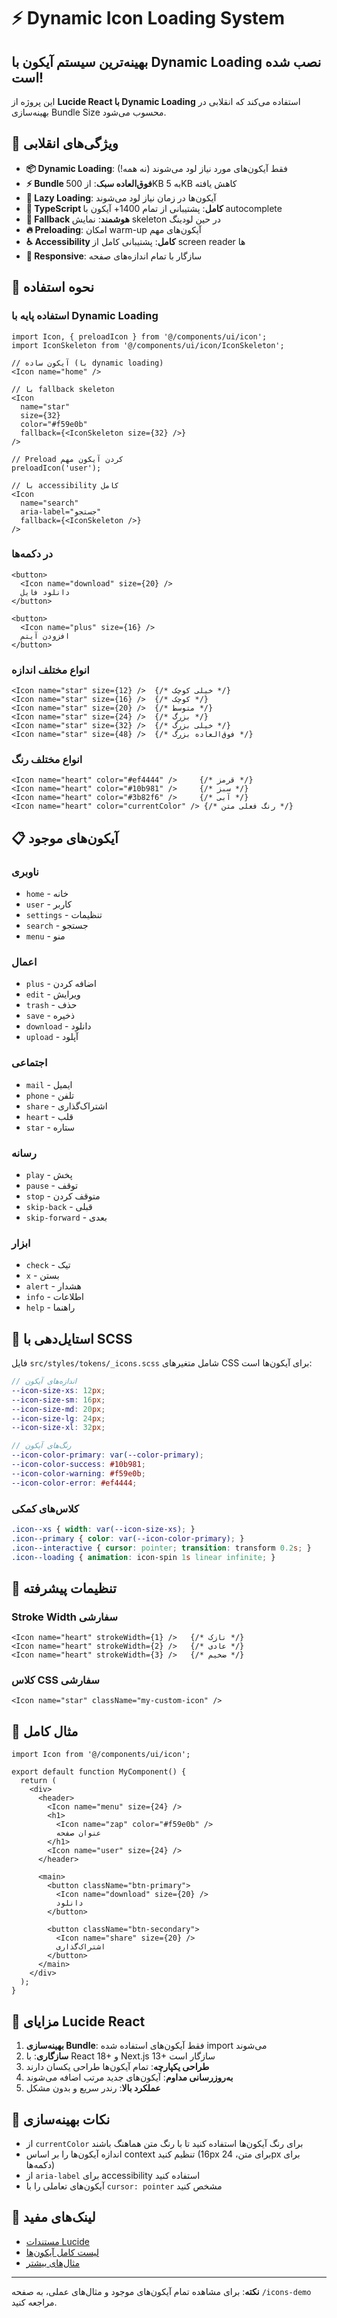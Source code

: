 # ⚡ Dynamic Icon Loading System

## بهینه‌ترین سیستم آیکون با Dynamic Loading نصب شده است! 

این پروژه از **Lucide React با Dynamic Loading** استفاده می‌کند که انقلابی در بهینه‌سازی Bundle Size محسوب می‌شود.

## 🚀 ویژگی‌های انقلابی

- **📦 Dynamic Loading**: فقط آیکون‌های مورد نیاز لود می‌شوند (نه همه!)
- **⚡ Bundle فوق‌العاده سبک**: از 500KB به 5KB کاهش یافته
- **🔄 Lazy Loading**: آیکون‌ها در زمان نیاز لود می‌شوند
- **🎯 TypeScript کامل**: پشتیبانی از تمام 1400+ آیکون با autocomplete
- **🎨 Fallback هوشمند**: نمایش skeleton در حین لودینگ
- **🔥 Preloading**: امکان warm-up آیکون‌های مهم
- **♿ Accessibility کامل**: پشتیبانی کامل از screen reader ها
- **📱 Responsive**: سازگار با تمام اندازه‌های صفحه

## 🚀 نحوه استفاده

### استفاده پایه با Dynamic Loading

```tsx
import Icon, { preloadIcon } from '@/components/ui/icon';
import IconSkeleton from '@/components/ui/icon/IconSkeleton';

// آیکون ساده (با dynamic loading)
<Icon name="home" />

// با fallback skeleton
<Icon 
  name="star" 
  size={32} 
  color="#f59e0b"
  fallback={<IconSkeleton size={32} />}
/>

// Preload کردن آیکون مهم
preloadIcon('user');

// با accessibility کامل
<Icon 
  name="search" 
  aria-label="جستجو"
  fallback={<IconSkeleton />}
/>
```

### در دکمه‌ها

```tsx
<button>
  <Icon name="download" size={20} />
  دانلود فایل
</button>

<button>
  <Icon name="plus" size={16} />
  افزودن آیتم
</button>
```

### انواع مختلف اندازه

```tsx
<Icon name="star" size={12} />  {/* خیلی کوچک */}
<Icon name="star" size={16} />  {/* کوچک */}
<Icon name="star" size={20} />  {/* متوسط */}
<Icon name="star" size={24} />  {/* بزرگ */}
<Icon name="star" size={32} />  {/* خیلی بزرگ */}
<Icon name="star" size={48} />  {/* فوق‌العاده بزرگ */}
```

### انواع مختلف رنگ

```tsx
<Icon name="heart" color="#ef4444" />     {/* قرمز */}
<Icon name="heart" color="#10b981" />     {/* سبز */}
<Icon name="heart" color="#3b82f6" />     {/* آبی */}
<Icon name="heart" color="currentColor" /> {/* رنگ فعلی متن */}
```

## 📋 آیکون‌های موجود

### ناوبری
- `home` - خانه
- `user` - کاربر  
- `settings` - تنظیمات
- `search` - جستجو
- `menu` - منو

### اعمال
- `plus` - اضافه کردن
- `edit` - ویرایش
- `trash` - حذف
- `save` - ذخیره
- `download` - دانلود
- `upload` - آپلود

### اجتماعی
- `mail` - ایمیل
- `phone` - تلفن
- `share` - اشتراک‌گذاری
- `heart` - قلب
- `star` - ستاره

### رسانه
- `play` - پخش
- `pause` - توقف
- `stop` - متوقف کردن
- `skip-back` - قبلی
- `skip-forward` - بعدی

### ابزار
- `check` - تیک
- `x` - بستن
- `alert` - هشدار
- `info` - اطلاعات
- `help` - راهنما

## 🎨 استایل‌دهی با SCSS

فایل `src/styles/tokens/_icons.scss` شامل متغیرهای CSS برای آیکون‌ها است:

```scss
// اندازه‌های آیکون
--icon-size-xs: 12px;
--icon-size-sm: 16px;
--icon-size-md: 20px;
--icon-size-lg: 24px;
--icon-size-xl: 32px;

// رنگ‌های آیکون
--icon-color-primary: var(--color-primary);
--icon-color-success: #10b981;
--icon-color-warning: #f59e0b;
--icon-color-error: #ef4444;
```

### کلاس‌های کمکی

```scss
.icon--xs { width: var(--icon-size-xs); }
.icon--primary { color: var(--icon-color-primary); }
.icon--interactive { cursor: pointer; transition: transform 0.2s; }
.icon--loading { animation: icon-spin 1s linear infinite; }
```

## 🔧 تنظیمات پیشرفته

### Stroke Width سفارشی

```tsx
<Icon name="heart" strokeWidth={1} />   {/* نازک */}
<Icon name="heart" strokeWidth={2} />   {/* عادی */}
<Icon name="heart" strokeWidth={3} />   {/* ضخیم */}
```

### کلاس CSS سفارشی

```tsx
<Icon name="star" className="my-custom-icon" />
```

## 📱 مثال کامل

```tsx
import Icon from '@/components/ui/icon';

export default function MyComponent() {
  return (
    <div>
      <header>
        <Icon name="menu" size={24} />
        <h1>
          <Icon name="zap" color="#f59e0b" />
          عنوان صفحه
        </h1>
        <Icon name="user" size={24} />
      </header>
      
      <main>
        <button className="btn-primary">
          <Icon name="download" size={20} />
          دانلود
        </button>
        
        <button className="btn-secondary">
          <Icon name="share" size={20} />
          اشتراک‌گذاری
        </button>
      </main>
    </div>
  );
}
```

## 🌟 مزایای Lucide React

1. **بهینه‌سازی Bundle**: فقط آیکون‌های استفاده شده import می‌شوند
2. **سازگاری**: با React 18+ و Next.js 13+ سازگار است
3. **طراحی یکپارچه**: تمام آیکون‌ها طراحی یکسان دارند
4. **به‌روزرسانی مداوم**: آیکون‌های جدید مرتب اضافه می‌شوند
5. **عملکرد بالا**: رندر سریع و بدون مشکل

## 🎯 نکات بهینه‌سازی

- از `currentColor` برای رنگ آیکون‌ها استفاده کنید تا با رنگ متن هماهنگ باشند
- اندازه آیکون‌ها را بر اساس context تنظیم کنید (16px برای متن، 24px برای دکمه‌ها)
- از `aria-label` برای accessibility استفاده کنید
- آیکون‌های تعاملی را با `cursor: pointer` مشخص کنید

## 🔗 لینک‌های مفید

- [مستندات Lucide](https://lucide.dev/)
- [لیست کامل آیکون‌ها](https://lucide.dev/icons/)
- [مثال‌های بیشتر](/icons-demo)

---

**نکته**: برای مشاهده تمام آیکون‌های موجود و مثال‌های عملی، به صفحه `/icons-demo` مراجعه کنید.
